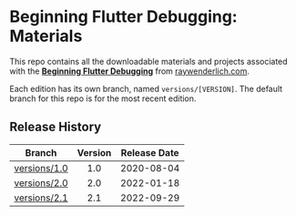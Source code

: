 # Beginning Flutter Debugging: Materials

This repo contains all the downloadable materials and projects associated with the **[Beginning Flutter Debugging](https://www.raywenderlich.com/35968788-beginning-flutter-debugging)** from [raywenderlich.com](https://www.raywenderlich.com).

Each edition has its own branch, named `versions/[VERSION]`. The default branch for this repo is for the most recent edition.

## Release History

| Branch                                                                                | Version | Release Date |
| ------------------------------------------------------------------------------------- |:-------:|:------------:|
| [versions/1.0](https://github.com/raywenderlich/video-fd-materials/tree/versions/1.0) | 1.0     | 2020-08-04   |
| [versions/2.0](https://github.com/raywenderlich/video-fd-materials/tree/versions/2.0) | 2.0     | 2022-01-18   |
| [versions/2.1](https://github.com/raywenderlich/video-fd-materials/tree/versions/2.1) | 2.1     | 2022-09-29   |
